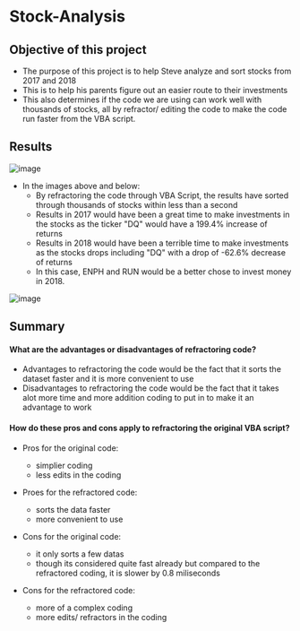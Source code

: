 # Stock-Analysis

## Objective of this project

- The purpose of this project is to help Steve analyze and sort stocks from 2017 and 2018 
- This is to help his parents figure out an easier route to their investments
- This also determines if the code we are using can work well with thousands of stocks, all by refractor/ editing the code to make the code run faster from the VBA script. 

## Results

![image](https://user-images.githubusercontent.com/77694480/111038172-9a118e00-83f5-11eb-9d8d-e03b7f56be17.png)

- In the images above and below:
  - By refractoring the code through VBA Script, the results have sorted through thousands of stocks within less than a second
  - Results in 2017 would have been a great time to make investments in the stocks as the ticker "DQ" would have a 199.4% increase of returns
  - Results in 2018 would have been a terrible time to make investments as the stocks drops including "DQ" with a drop of -62.6% decrease of returns
  - In this case, ENPH and RUN would be a better chose to invest money in 2018.

![image](https://user-images.githubusercontent.com/77694480/111038182-a4338c80-83f5-11eb-911c-167485e37de7.png)

## Summary
#### What are the advantages or disadvantages of refractoring code?

- Advantages to refractoring the code would be the fact that it sorts the dataset faster and it is more convenient to use
- Disadvantages to refractoring the code would be the fact that it takes alot more time and more addition coding to put in to make it an advantage to work

#### How do these pros and cons apply to refractoring the original VBA script?

- Pros for the original code: 
  - simplier coding
  - less edits in the coding

- Proes for the refractored code:
  - sorts the data faster
  - more convenient to use

- Cons for the original code:
  - it only sorts a few datas
  - though its considered quite fast already but compared to the refractored coding, it is slower by 0.8 miliseconds

- Cons for the refractored code:
  - more of a complex coding
  - more edits/ refractors in the coding
